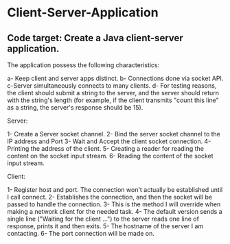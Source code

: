 # Client-Server-Application

Code target: Create a Java client-server application.
---------------------------------------------------------------------------------

The application possess the following characteristics:

a- Keep client and server apps distinct.
b- Connections done via socket API.
c-Server simultaneously connects to many clients.
d- For testing reasons, the client should submit a string to the server, and the server should return with the string's length (for example, if the client transmits "count this line" as a string, the server's response should be 15). 


Server:


1- Create a Server socket channel.
2- Bind the server socket channel to the IP address and Port
3- Wait and Accept the client socket connection.
4- Printing the address of the client.
5- Creating a reader for reading the content on the socket input stream.
6- Reading the content of the socket input stream.  


Client:

1- Register host and port. The connection won't actually be established until I call connect.
2- Establishes the connection, and then the socket will be passed to handle the connection.
3- This is the method I will override when making a network client for the needed task.
4- The default version sends a single line ("Waiting for the client …") to the server reads one line of response, prints it and then exits.
5- The hostname of the server I am contacting.
6- The port connection will be made on.
